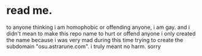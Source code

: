 # read me.

to anyone thinking i am homophobic or offending anyone, i am gay. and i didn't mean to make this repo name to hurt or offend anyone
i only created the name because i was very mad during this time trying to create the subdomain "osu.astrarune.com". i truly meant no harm.
sorry
